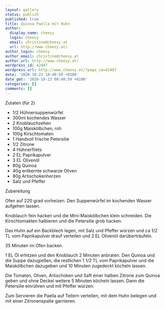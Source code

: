 ```yaml
---
layout: gallery
status: publish
published: true
title: Quinoa Paella mit Huhn
author:
  display_name: cheesy
  login: cheesy
  email: christine@cheesy.at
  url: http://www.cheesy.at/
author_login: cheesy
author_email: christine@cheesy.at
author_url: http://www.cheesy.at/
wordpress_id: 42487
wordpress_url: http://www.cheesy.at/?page_id=42487
date: '2020-10-23 10:40:59 +0100'
date_gmt: '2020-10-23 08:40:59 +0100'
categories: []
comments: []
---
```

<!-- wp:paragraph -->
Zutaten (für 2)
<!-- /wp:paragraph -->
<!-- wp:list -->
- 1/2 Hühnersuppenwürfel
- 300ml kochendes Wasser
- 2 Knoblauchzehen
- 100g Maiskölbchen, roh
- 100g Kirschtomaten
- 1 Handvoll frische Petersilie
- 1/2 Zitrone
- 4 Hühnerfilets
- 2 EL Paprikapulver
- 3 EL Olivenöl
- 80g Quinoa
- 40g entkernte schwarze Oliven
- 80g Artischokenherzen
- Salz und Pfeffer
<!-- /wp:list -->
<!-- wp:paragraph -->
Zubereitung
<!-- /wp:paragraph -->
<!-- wp:paragraph -->
Ofen auf 220 grad vorheizen. Den Suppenwürfel im kochenden Wasser aufgehen lassen.
<!-- /wp:paragraph -->
<!-- wp:paragraph -->
Knoblauch fein hacken und die Mini-Maiskölbchen klein schneiden. Die Kirschtomakten halbieren und die Petersilie grob hacken.
<!-- /wp:paragraph -->
<!-- wp:paragraph -->
Das Huhn auf ein Backblech legen, mit Salz und Pfeffer würzen und ca 1/2 TL vom Paprikapulver drauf verteilen und 2 EL Olivenöl darüberträufeln.
<!-- /wp:paragraph -->
<!-- wp:paragraph -->
35 Minuten im Ofen backen.
<!-- /wp:paragraph -->
<!-- wp:paragraph -->
1 EL Öl erhitzen und den Knoblauch 2 Minuten anbraten. Den Quinoa und die Suppe dazugießen, die restlichen 1 1/2 TL vom Paprikapulver und die Maiskölbchen dazugeben und 10 Minuten zugedeckt köcheln lassen.
<!-- /wp:paragraph -->
<!-- wp:paragraph -->
Die Tomaten, Oliven, Artischoken und Saft einer halben Zitrone zum Quinoa geben und ohne Deckel weitere 5 Minuten köcheln lassen. Dann die Petersilie einrühren und mit Pfeffer würzen.
<!-- /wp:paragraph -->
<!-- wp:paragraph -->
Zum Servieren die Paella auf Tellern verteilen, mit dem Huhn belegen und mit einer Zitronenspalte garnieren.
<!-- /wp:paragraph -->
<!-- wp:image {"id":42488} -->
<figure class="wp-block-image"><img src="{% link _rezepte/hauptspeisen/gefluegel/quinoa-paella-mit-huhn/Quinoa-Paella-mit-Huhn-1.jpg %}" alt="" class="wp-image-42488"></figure>
<!-- /wp:image -->
